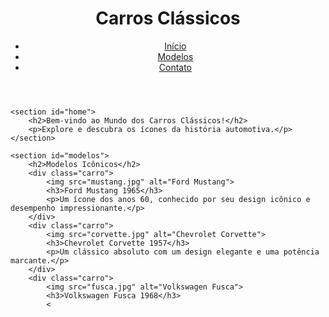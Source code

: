 <!DOCTYPE html>
<html lang="pt-br">
<head>
    <meta charset="UTF-8">
    <meta name="viewport" content="width=device-width, initial-scale=1.0">
    <title>Carros Clássicos</title>
    <link rel="stylesheet" href="styles.css">
</head>
<body>
    <header>
        <h1>Carros Clássicos</h1>
        <nav>
            <ul>
                <li><a href="#home">Início</a></li>
                <li><a href="#modelos">Modelos</a></li>
                <li><a href="#contato">Contato</a></li>
            </ul>
        </nav>
    </header>

    <section id="home">
        <h2>Bem-vindo ao Mundo dos Carros Clássicos!</h2>
        <p>Explore e descubra os ícones da história automotiva.</p>
    </section>

    <section id="modelos">
        <h2>Modelos Icônicos</h2>
        <div class="carro">
            <img src="mustang.jpg" alt="Ford Mustang">
            <h3>Ford Mustang 1965</h3>
            <p>Um ícone dos anos 60, conhecido por seu design icônico e desempenho impressionante.</p>
        </div>
        <div class="carro">
            <img src="corvette.jpg" alt="Chevrolet Corvette">
            <h3>Chevrolet Corvette 1957</h3>
            <p>Um clássico absoluto com um design elegante e uma potência marcante.</p>
        </div>
        <div class="carro">
            <img src="fusca.jpg" alt="Volkswagen Fusca">
            <h3>Volkswagen Fusca 1968</h3>
            <
